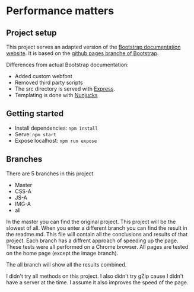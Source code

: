 # Performance matters

## Project setup

This project serves an adapted version of the [Bootstrap documentation website](http://getbootstrap.com/). It is based on the [github pages branche of Bootstrap](https://github.com/twbs/bootstrap/tree/gh-pages).

Differences from actual Bootstrap documentation:

- Added custom webfont
- Removed third party scripts
- The src directory is served with [Express](https://expressjs.com/).
- Templating is done with [Nunjucks](https://mozilla.github.io/nunjucks/)

## Getting started

- Install dependencies: `npm install`
- Serve: `npm start`
- Expose localhost: `npm run expose`

## Branches
There are 5 branches in this project
* Master
* CSS-A
* JS-A
* IMG-A
* all

In the master you can find the original project. This project will be the slowest of all. When you enter a different branch you can find the result in the readme.md. This file will contain all the conclusions and results of that project.
Each branch has a diffrent approach of speeding up the page. These tests were all performed on a Chrome browser. All pages are tested on the home page (except the image branch).

The all branch will show all the results combined. 

I didn't try all methods on this project. I also didn't try gZip cause I didn't have a server at the time. I assume it also improves the speed of the page.
